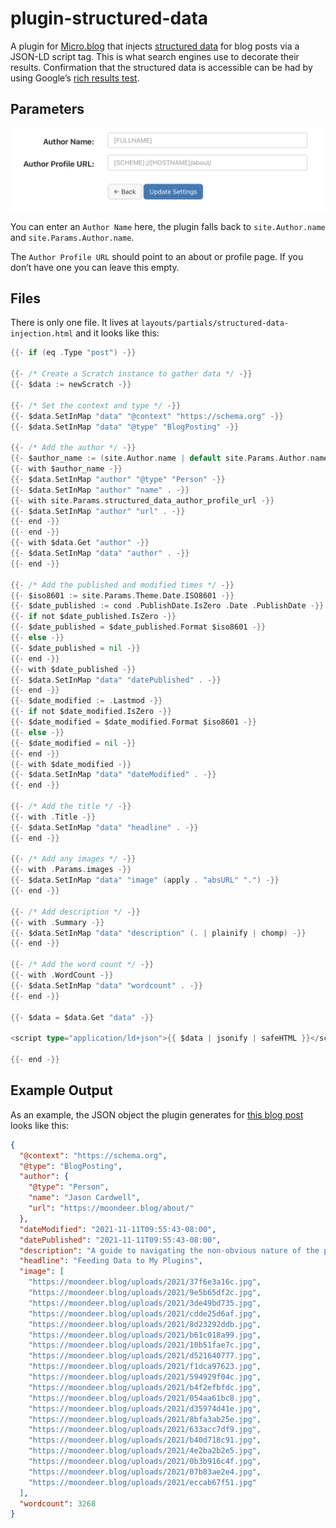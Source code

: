 # plugin-structured-data
A plugin for [Micro.blog](https://micro.blog "Micro.blog") that injects [structured data](https://developers.google.com/search/docs/advanced/structured-data/intro-structured-data "Structured Data Intro") for blog posts via a JSON-LD script tag. This is what search engines use to decorate their results. Confirmation that the structured data is accessible can be had by using Google’s [rich results test](https://search.google.com/test/rich-results "Rich Results").

## Parameters
![Plugin Parameters](https://raw.githubusercontent.com/moonbuck/plugin-structured-data/main/plugin_parameters.jpeg)

You can enter an `Author Name` here, the plugin falls back to `site.Author.name` and `site.Params.Author.name`.

The `Author Profile URL` should point to an about or profile page. If you don’t have one you can leave this empty.

## Files
There is only one file. It lives at `layouts/partials/structured-data-injection.html` and it looks like this:

```go
{{- if (eq .Type "post") -}}

{{- /* Create a Scratch instance to gather data */ -}}
{{- $data := newScratch -}}

{{- /* Set the context and type */ -}}
{{- $data.SetInMap "data" "@context" "https://schema.org" -}}
{{- $data.SetInMap "data" "@type" "BlogPosting" -}}

{{- /* Add the author */ -}}
{{- $author_name := (site.Author.name | default site.Params.Author.name) | default site.Params.structured_data_author_name -}}
{{- with $author_name -}}
{{- $data.SetInMap "author" "@type" "Person" -}}
{{- $data.SetInMap "author" "name" . -}}
{{- with site.Params.structured_data_author_profile_url -}}
{{- $data.SetInMap "author" "url" . -}}
{{- end -}}
{{- end -}}
{{- with $data.Get "author" -}}
{{- $data.SetInMap "data" "author" . -}}
{{- end -}}

{{- /* Add the published and modified times */ -}}
{{- $iso8601 := site.Params.Theme.Date.ISO8601 -}}
{{- $date_published := cond .PublishDate.IsZero .Date .PublishDate -}}
{{- if not $date_published.IsZero -}}
{{- $date_published = $date_published.Format $iso8601 -}}
{{- else -}}
{{- $date_published = nil -}}
{{- end -}}
{{- with $date_published -}}
{{- $data.SetInMap "data" "datePublished" . -}}
{{- end -}}
{{- $date_modified := .Lastmod -}}
{{- if not $date_modified.IsZero -}}
{{- $date_modified = $date_modified.Format $iso8601 -}}
{{- else -}}
{{- $date_modified = nil -}}
{{- end -}}
{{- with $date_modified -}}
{{- $data.SetInMap "data" "dateModified" . -}}
{{- end -}}

{{- /* Add the title */ -}}
{{- with .Title -}}
{{- $data.SetInMap "data" "headline" . -}}
{{- end -}}

{{- /* Add any images */ -}}
{{- with .Params.images -}}
{{- $data.SetInMap "data" "image" (apply . "absURL" ".") -}}
{{- end -}}

{{- /* Add description */ -}}
{{- with .Summary -}}
{{- $data.SetInMap "data" "description" (. | plainify | chomp) -}}
{{- end -}}

{{- /* Add the word count */ -}}
{{- with .WordCount -}}
{{- $data.SetInMap "data" "wordcount" . -}}
{{- end -}}

{{- $data = $data.Get "data" -}}

<script type="application/ld+json">{{ $data | jsonify | safeHTML }}</script>

{{- end -}}
```

## Example Output
As an example, the JSON object the plugin generates for [this blog post](https://moondeer-test.micro.blog/2021/11/11/feeding-data-to.html "Feeding Data to My Plugins") looks like this:

```json
{
  "@context": "https://schema.org",
  "@type": "BlogPosting",
  "author": {
    "@type": "Person",
    "name": "Jason Cardwell",
    "url": "https://moondeer.blog/about/"
  },
  "dateModified": "2021-11-11T09:55:43-08:00",
  "datePublished": "2021-11-11T09:55:43-08:00",
  "description": "A guide to navigating the non-obvious nature of the process for providing the data my plugins want … and that you want to give them.",
  "headline": "Feeding Data to My Plugins",
  "image": [
    "https://moondeer.blog/uploads/2021/37f6e3a16c.jpg",
    "https://moondeer.blog/uploads/2021/9e5b65df2c.jpg",
    "https://moondeer.blog/uploads/2021/3de49bd735.jpg",
    "https://moondeer.blog/uploads/2021/cdde25d6af.jpg",
    "https://moondeer.blog/uploads/2021/8d23292ddb.jpg",
    "https://moondeer.blog/uploads/2021/b61c018a99.jpg",
    "https://moondeer.blog/uploads/2021/10b51fae7c.jpg",
    "https://moondeer.blog/uploads/2021/d521640777.jpg",
    "https://moondeer.blog/uploads/2021/f1dca97623.jpg",
    "https://moondeer.blog/uploads/2021/594929f04c.jpg",
    "https://moondeer.blog/uploads/2021/b4f2efbfdc.jpg",
    "https://moondeer.blog/uploads/2021/054aa61bc8.jpg",
    "https://moondeer.blog/uploads/2021/d35974d41e.jpg",
    "https://moondeer.blog/uploads/2021/8bfa3ab25e.jpg",
    "https://moondeer.blog/uploads/2021/633acc7df9.jpg",
    "https://moondeer.blog/uploads/2021/b40d718c91.jpg",
    "https://moondeer.blog/uploads/2021/4e2ba2b2e5.jpg",
    "https://moondeer.blog/uploads/2021/0b3b916c4f.jpg",
    "https://moondeer.blog/uploads/2021/07b83ae2e4.jpg",
    "https://moondeer.blog/uploads/2021/eccab67f51.jpg"
  ],
  "wordcount": 3268
}
```
